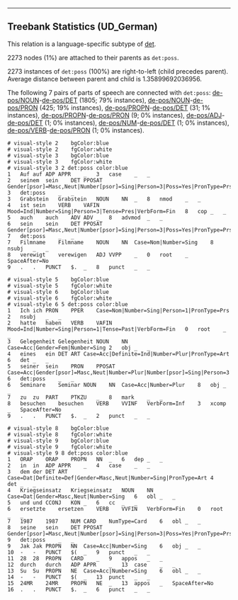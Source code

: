 

--------------------------------------------------------------------------------

## Treebank Statistics (UD_German)

This relation is a language-specific subtype of [det]().

2273 nodes (1%) are attached to their parents as `det:poss`.

2273 instances of `det:poss` (100%) are right-to-left (child precedes parent).
Average distance between parent and child is 1.35899692036956.

The following 7 pairs of parts of speech are connected with `det:poss`: [de-pos/NOUN]()-[de-pos/DET]() (1805; 79% instances), [de-pos/NOUN]()-[de-pos/PRON]() (425; 19% instances), [de-pos/PROPN]()-[de-pos/DET]() (31; 1% instances), [de-pos/PROPN]()-[de-pos/PRON]() (9; 0% instances), [de-pos/ADJ]()-[de-pos/DET]() (1; 0% instances), [de-pos/NUM]()-[de-pos/DET]() (1; 0% instances), [de-pos/VERB]()-[de-pos/PRON]() (1; 0% instances).


~~~ conllu
# visual-style 2	bgColor:blue
# visual-style 2	fgColor:white
# visual-style 3	bgColor:blue
# visual-style 3	fgColor:white
# visual-style 3 2 det:poss	color:blue
1	Auf	auf	ADP	APPR	_	3	case	_	_
2	seinem	sein	DET	PPOSAT	Gender[psor]=Masc,Neut|Number[psor]=Sing|Person=3|Poss=Yes|PronType=Prs	3	det:poss	_	_
3	Grabstein	Grabstein	NOUN	NN	_	8	nmod	_	_
4	ist	sein	VERB	VAFIN	Mood=Ind|Number=Sing|Person=3|Tense=Pres|VerbForm=Fin	8	cop	_	_
5	auch	auch	ADV	ADV	_	8	advmod	_	_
6	sein	sein	DET	PPOSAT	Gender[psor]=Masc,Neut|Number[psor]=Sing|Person=3|Poss=Yes|PronType=Prs	7	det:poss	_	_
7	Filmname	Filmname	NOUN	NN	Case=Nom|Number=Sing	8	nsubj	_	_
8	verewigt	verewigen	ADJ	VVPP	_	0	root	_	SpaceAfter=No
9	.	.	PUNCT	$.	_	8	punct	_	_

~~~


~~~ conllu
# visual-style 5	bgColor:blue
# visual-style 5	fgColor:white
# visual-style 6	bgColor:blue
# visual-style 6	fgColor:white
# visual-style 6 5 det:poss	color:blue
1	Ich	ich	PRON	PPER	Case=Nom|Number=Sing|Person=1|PronType=Prs	2	nsubj	_	_
2	hatte	haben	VERB	VAFIN	Mood=Ind|Number=Sing|Person=1|Tense=Past|VerbForm=Fin	0	root	_	_
3	Gelegenheit	Gelegenheit	NOUN	NN	Case=Acc|Gender=Fem|Number=Sing	2	obj	_	_
4	eines	ein	DET	ART	Case=Acc|Definite=Ind|Number=Plur|PronType=Art	6	det	_	_
5	seiner	sein	PRON	PPOSAT	Case=Acc|Gender[psor]=Masc,Neut|Number=Plur|Number[psor]=Sing|Person=3|Poss=Yes|PronType=Prs	6	det:poss	_	_
6	Seminare	Seminar	NOUN	NN	Case=Acc|Number=Plur	8	obj	_	_
7	zu	zu	PART	PTKZU	_	8	mark	_	_
8	besuchen	besuchen	VERB	VVINF	VerbForm=Inf	3	xcomp	_	SpaceAfter=No
9	.	.	PUNCT	$.	_	2	punct	_	_

~~~


~~~ conllu
# visual-style 8	bgColor:blue
# visual-style 8	fgColor:white
# visual-style 9	bgColor:blue
# visual-style 9	fgColor:white
# visual-style 9 8 det:poss	color:blue
1	ORAP	ORAP	PROPN	NN	_	6	dep	_	_
2	in	in	ADP	APPR	_	4	case	_	_
3	dem	der	DET	ART	Case=Dat|Definite=Def|Gender=Masc,Neut|Number=Sing|PronType=Art	4	det	_	_
4	Kriegseinsatz	Kriegseinsatz	NOUN	NN	Case=Dat|Gender=Masc,Neut|Number=Sing	6	obl	_	_
5	und	und	CCONJ	KON	_	6	cc	_	_
6	ersetzte	ersetzen	VERB	VVFIN	VerbForm=Fin	0	root	_	_
7	1987	1987	NUM	CARD	NumType=Card	6	obl	_	_
8	seine	sein	DET	PPOSAT	Gender[psor]=Masc,Neut|Number[psor]=Sing|Person=3|Poss=Yes|PronType=Prs	9	det:poss	_	_
9	Jak	Jak	PROPN	NN	Case=Acc|Number=Sing	6	obj	_	_
10	-	-	PUNCT	$(	_	9	punct	_	_
11	28	28	PROPN	CARD	_	9	appos	_	_
12	durch	durch	ADP	APPR	_	13	case	_	_
13	Su	Su	PROPN	NE	Case=Acc|Number=Sing	6	obl	_	_
14	-	-	PUNCT	$(	_	13	punct	_	_
15	24MR	24MR	PROPN	NE	_	13	appos	_	SpaceAfter=No
16	.	.	PUNCT	$.	_	6	punct	_	_

~~~


